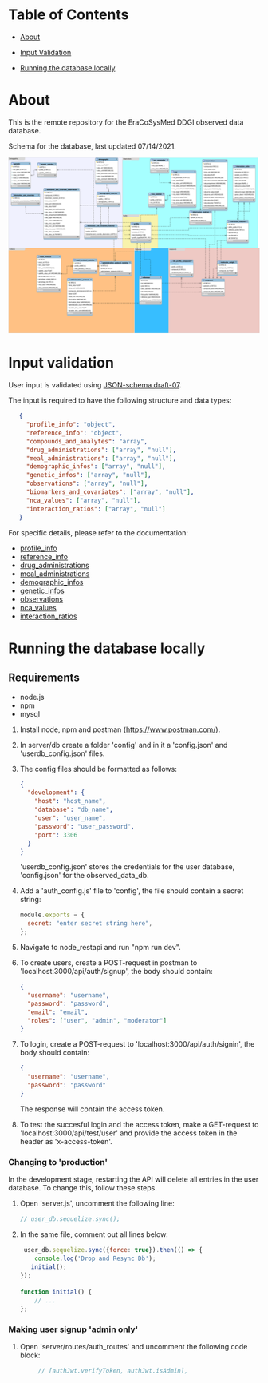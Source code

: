 # Table of Contents
- [About](#about)

- [Input Validation](#input-validation)

- [Running the database locally](#running-the-database-locally)

# About

This is the remote repository for the EraCoSysMed DDGI observed data database.

Schema for the database, last updated 07/14/2021.

<img src="./schema/database_schema_30_06_2021.svg">

# Input validation

User input is validated using [JSON-schema draft-07](http://json-schema.org/draft-07/schema). 
<!-- For the full documentation of the user input validation [click here](./docs/README.md). -->
The input is required to have the following structure and data types:
```json
   {
     "profile_info": "object",
     "reference_info": "object",
     "compounds_and_analytes": "array",
     "drug_administrations": ["array", "null"],
     "meal_administrations": ["array", "null"],
     "demographic_infos": ["array", "null"],
     "genetic_infos": ["array", "null"],
     "observations": ["array", "null"],
     "biomarkers_and_covariates": ["array", "null"],
     "nca_values": ["array", "null"],
     "interaction_ratios": ["array", "null"]
   }
```
For specific details, please refer to the documentation:
- [profile_info](./docs/profile_info.md)
- [reference_info](./docs/reference_info.md)
- [drug_administrations](./docs/drug_administrations.md)
- [meal_administrations](./docs/meal_administration_protocol.md)
- [demographic_infos](./docs/demographics.md)
- [genetic_infos](./docs/genetic.md)
- [observations](./docs/observations.md)
- [nca_values](./docs/nca_values.md)
- [interaction_ratios](./docs/interaction_ratios.md)


# Running the database locally
## Requirements
- node.js
- npm
- mysql

1. Install node, npm and postman (https://www.postman.com/).
2. In server/db create a folder 'config' and in it a 'config.json' and 'userdb_config.json' files.
3. The config files should be formatted as follows:

   ```json
   {
     "development": {
       "host": "host_name",
       "database": "db_name",
       "user": "user_name",
       "password": "user_password",
       "port": 3306
     }
   }
   ```

   'userdb_config.json' stores the credentials for the user database, 'config.json' for the observed_data_db.

4. Add a 'auth_config.js' file to 'config', the file should contain a secret string:
   ```javascript
   module.exports = {
     secret: "enter secret string here",
   };
   ```
5. Navigate to node_restapi and run "npm run dev".
6. To create users, create a POST-request in postman to 'localhost:3000/api/auth/signup', the body should contain:
   ```json
   {
     "username": "username",
     "password": "password",
     "email": "email",
     "roles": ["user", "admin", "moderator"]
   }
   ```
7. To login, create a POST-request to 'localhost:3000/api/auth/signin', the body should contain:
   ```json
   {
     "username": "username",
     "password": "password"
   }
   ```
   The response will contain the access token.
8. To test the succesful login and the access token, make a GET-request to 'localhost:3000/api/test/user' and provide the access token in the header as 'x-access-token'.

### Changing to 'production'

In the development stage, restarting the API will delete all entries in the user database. To change this, follow these steps.

1. Open 'server.js', uncomment the following line:
   ```javascript
   // user_db.sequelize.sync();
   ```
2. In the same file, comment out all lines below:

   ```javascript
    user_db.sequelize.sync({force: true}).then(() => {
       console.log('Drop and Resync Db');
      initial();
   });

   function initial() {
       // ...
   };
   ```

### Making user signup 'admin only'

1. Open 'server/routes/auth_routes' and uncomment the following code block:

   ```javascript
        // [authJwt.verifyToken, authJwt.isAdmin],
   ```
